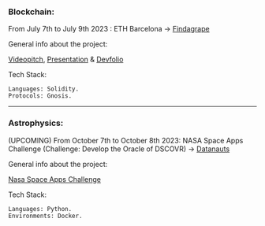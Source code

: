 ### Blockchain:

From July 7th to July 9th 2023 : ETH Barcelona -> [Findagrape](https://github.com/3bow/findagrape)

General info about the project:

[Videopitch](https://www.youtube.com/watch?v=Nz-BkP3CPdQ), [Presentation](https://file.notion.so/f/s/1a89924a-4044-4d97-b4b2-7b9dd725df9e/pitchdeck_findagrape.pdf?id=ea0623f5-18b0-47f0-8337-d6ebca16e6d5&table=block&spaceId=4221057f-d7bd-464f-9586-a4f84f92fbb5&expirationTimestamp=1696118400000&signature=Wo1M3XvFnlZEO6zwNrm9zwBM2rCfXxkZ8_iSHMezU8A&downloadName=pitchdeck_findagrape.pdf) & [Devfolio](https://devfolio.co/projects/findagrape-cdf4)

Tech Stack:

	Languages: Solidity.
	Protocols: Gnosis.

___

### Astrophysics:

(UPCOMING) From October 7th to October 8th 2023: NASA Space Apps Challenge (Challenge: Develop the Oracle of DSCOVR) -> [Datanauts](https://github.com/bavba/Datanauts)


General info about the project:

[Nasa Space Apps Challenge](https://www.spaceappschallenge.org/2023/find-a-team/nasa-vemos-el-sol/)

Tech Stack:
	
	Languages: Python.
	Environments: Docker.
